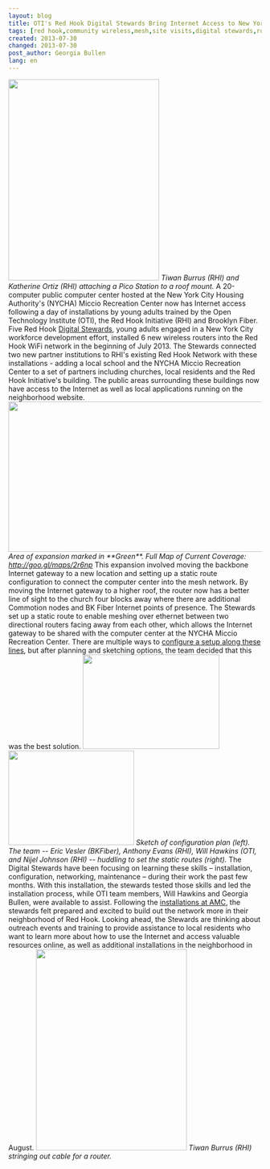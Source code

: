 ```yaml
---
layout: blog
title: OTI's Red Hook Digital Stewards Bring Internet Access to New York City Housing Authority Facility
tags: [red hook,community wireless,mesh,site visits,digital stewards,routers,maintenance]
created: 2013-07-30
changed: 2013-07-30
post_author: Georgia Bullen
lang: en
---
```

 <img alt="" src="http://oti.newamerica.net/sites/newamerica.net/files/articles/tiwan_kathy_roofmount_0.JPG" style="height: 400px; width: 300px;" />
 <em>Tiwan Burrus (RHI) and Katherine Ortiz (RHI) attaching a Pico Station to a roof mount.</em>
A 20-computer public computer center hosted at the New York City Housing Authority's (NYCHA) Miccio Recreation Center now has Internet access following a day of installations by young adults trained by the Open Technology Institute (OTI), the Red Hook Initiative (RHI) and Brooklyn Fiber. Five Red Hook <a href="http://oti.newamerica.net/blogposts/2013/new_video_community_technology_and_training-88639">Digital Stewards</a>, young adults engaged in a New York City workforce development effort, installed 6 new wireless routers into the Red Hook WiFi network in the beginning of July 2013. The Stewards connected two new partner institutions to RHI's existing Red Hook Network with these installations - adding a local school and the NYCHA Miccio Recreation Center to a set of partners including churches, local residents and the Red Hook Initiative's building. The public areas surrounding these buildings now have access to the Internet as well as local applications running on the neighborhood website.<!--more-->
 <img alt="" src="http://oti.newamerica.net/sites/newamerica.net/files/articles/red_hook_expansion.png" style="width: 600px; height: 299px;" />
 <em>Area of expansion marked in **Green**. Full Map of Current Coverage: </em><a href="http://goo.gl/maps/2r6np"><em>http://goo.gl/maps/2r6np</em></a>
This expansion involved moving the backbone Internet gateway to a new location and setting up a static route configuration to connect the computer center into the mesh network. By moving the Internet gateway to a higher roof, the router now has a better line of sight to the church four blocks away where there are additional Commotion nodes and BK Fiber Internet points of presence. The Stewards set up a static route to enable meshing over ethernet between two directional routers facing away from each other, which allows the Internet gateway to be shared with the computer center at the NYCHA Miccio Recreation Center. There are multiple ways to <a href="https://code.commotionwireless.net/projects/commotion/wiki/Common_Commotion_Configurations">configure a setup along these lines</a>, but after planning and sketching options, the team decided that this was the best solution.
 <img alt="" src="http://oti.newamerica.net/sites/newamerica.net/files/articles/sketch_planning_config.jpg" style="width: 272px; height: 188px;" /> <img alt="" src="http://oti.newamerica.net/sites/newamerica.net/files/articles/team-config.JPG" style="width: 250px; height: 188px;" />
 <em>Sketch of configuration plan (left). The team -- Eric Vesler (BKFiber), Anthony Evans (RHI), Will Hawkins (OTI, and Nijel Johnson (RHI) -- huddling to set the static routes (right).</em>
The Digital Stewards have been focusing on learning these skills – installation, configuration, networking, maintenance – during their work the past few months. With this installation, the stewards tested those skills and led the installation process, while OTI team members, Will Hawkins and Georgia Bullen, were available to assist. Following the <a href="http://oti.newamerica.net/blogposts/2013/the_2013_allied_media_conference_magicnet_powered_by_commotion-88051">installations at AMC</a>, the stewards felt prepared and excited to build out the network more in their neighborhood of Red Hook. Looking ahead, the Stewards are thinking about outreach events and training to provide assistance to local residents who want to learn more about how to use the Internet and access valuable resources online, as well as additional installations in the neighborhood in August.
 <img alt="" src="http://oti.newamerica.net/sites/newamerica.net/files/articles/tiwan-cable_0.JPG" style="height: 400px; width: 300px;" />
 <em>Tiwan Burrus (RHI) stringing out cable for a router.</em>
